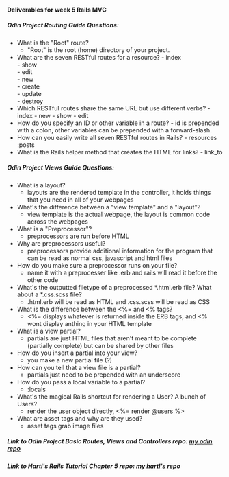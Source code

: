 #### Deliverables for week 5 Rails MVC
##### Odin Project Routing Guide Questions:
- What is the "Root" route?
    - "Root" is the root (home) directory of your project.
- What are the seven RESTful routes for a resource?
      - index  
      - show  
      - edit  
      - new  
      - create  
      - update  
      - destroy 
- Which RESTful routes share the same URL but use different verbs?
      - index
      - new
      - show
      - edit
- How do you specify an ID or other variable in a route?
      - id is prepended with a colon, other variables can be prepended with a forward-slash.
- How can you easily write all seven RESTful routes in Rails?
      - resources :posts
- What is the Rails helper method that creates the HTML for links?
      - link_to <br>
##### Odin Project Views Guide Questions:
- What is a layout?
    - layouts are the rendered template in the controller, it holds things that you need in all of your webpages   
- What's the difference between a "view template" and a "layout"?
    - view template is the actual webpage, the layout is common code across the webpages
- What is a "Preprocessor"?
    - preprocessors are run before HTML   
- Why are preprocessors useful?
    - preprocessors provide additional information for the program that can be read as normal css, javascript and html files
- How do you make sure a preprocessor runs on your file?
    - name it with a preprocesser like .erb and rails will read it before the other code    
- What's the outputted filetype of a preprocessed *.html.erb file? What about a *.css.scss file?
    - .html.erb will be read as HTML and .css.scss will be read as CSS
- What is the difference between the <%= and <% tags?
    - <%= displays whatever is returned inside the ERB tags, and <% wont display anthing in your HTML template
- What is a view partial?
    -  partials are just HTML files that aren't meant to be complete (partially complete) but can be shared by other files
- How do you insert a partial into your view?
    - you make a new partial file (?) 
- How can you tell that a view file is a partial?
    - partials just need to be prepended with an underscore
- How do you pass a local variable to a partial?
    - :locals 
- What's the magical Rails shortcut for rendering a User? A bunch of Users?
    - render the user object directly, <%= render @users %> 
- What are asset tags and why are they used?
    - asset tags grab image files 

##### Link to Odin Project Basic Routes, Views and Controllers repo: [my odin repo](<https://github.com/chloewolf/week-5-app>)
##### Link to Hartl's Rails Tutorial Chapter 5 repo: [my hartl's repo](<linkhere>)

